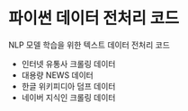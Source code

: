 # 파이썬 데이터 전처리 코드

NLP 모델 학습을 위한 텍스트 데이터 전처리 코드

* 인터넷 유통사 크롤링 데이터
* 대용량 NEWS 데이터
* 한글 위키피디아 덤프 데이터
* 네이버 지식인 크롤링 데이터
